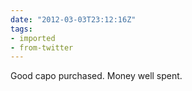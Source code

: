 ```yaml
---
date: "2012-03-03T23:12:16Z"
tags:
- imported
- from-twitter
---
```

Good capo purchased. Money well spent.
